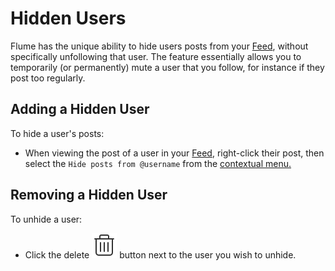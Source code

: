 # Hidden Users

Flume has the unique ability to hide users posts from your [Feed](../../views/feed.md), without specifically unfollowing that user. The feature essentially allows you to temporarily \(or permanently\) mute a user that you follow, for instance if they post too regularly.

## Adding a Hidden User

To hide a user's posts:

* When viewing the post of a user in your [Feed](../../views/feed.md), right-click their post, then select the `Hide posts from @username` from the [contextual menu.](../../misc/glossary.md#contextual-menu)

## Removing a Hidden User

To unhide a user:

* Click the delete ![](../../.gitbook/assets/delete.png) button next to the user you wish to unhide.



